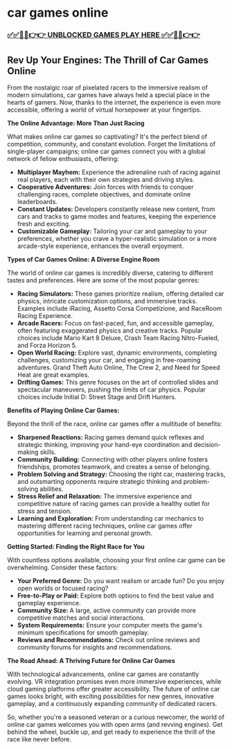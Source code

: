 # car games online

### [✅✅🔴🔴👉👉 UNBLOCKED GAMES PLAY HERE ✅✅🔴🔴👉👉](https://topstoryindia.com)

## Rev Up Your Engines: The Thrill of Car Games Online

From the nostalgic roar of pixelated racers to the immersive realism of modern simulations, car games have always held a special place in the hearts of gamers. Now, thanks to the internet, the experience is even more accessible, offering a world of virtual horsepower at your fingertips. 

**The Online Advantage: More Than Just Racing**

What makes online car games so captivating? It's the perfect blend of competition, community, and constant evolution. Forget the limitations of single-player campaigns; online car games connect you with a global network of fellow enthusiasts, offering:

* **Multiplayer Mayhem:** Experience the adrenaline rush of racing against real players, each with their own strategies and driving styles. 
* **Cooperative Adventures:** Join forces with friends to conquer challenging races, complete objectives, and dominate online leaderboards.
* **Constant Updates:** Developers constantly release new content, from cars and tracks to game modes and features, keeping the experience fresh and exciting. 
* **Customizable Gameplay:** Tailoring your car and gameplay to your preferences, whether you crave a hyper-realistic simulation or a more arcade-style experience, enhances the overall enjoyment.

**Types of Car Games Online: A Diverse Engine Room**

The world of online car games is incredibly diverse, catering to different tastes and preferences. Here are some of the most popular genres:

* **Racing Simulators:** These games prioritize realism, offering detailed car physics, intricate customization options, and immersive tracks. Examples include iRacing, Assetto Corsa Competizione, and RaceRoom Racing Experience. 
* **Arcade Racers:** Focus on fast-paced, fun, and accessible gameplay, often featuring exaggerated physics and creative tracks. Popular choices include Mario Kart 8 Deluxe, Crash Team Racing Nitro-Fueled, and Forza Horizon 5.
* **Open World Racing:** Explore vast, dynamic environments, completing challenges, customizing your car, and engaging in free-roaming adventures. Grand Theft Auto Online, The Crew 2, and Need for Speed Heat are great examples.
* **Drifting Games:** This genre focuses on the art of controlled slides and spectacular maneuvers, pushing the limits of car physics. Popular choices include Initial D: Street Stage and Drift Hunters.

**Benefits of Playing Online Car Games:**

Beyond the thrill of the race, online car games offer a multitude of benefits:

* **Sharpened Reactions:** Racing games demand quick reflexes and strategic thinking, improving your hand-eye coordination and decision-making skills.
* **Community Building:** Connecting with other players online fosters friendships, promotes teamwork, and creates a sense of belonging. 
* **Problem Solving and Strategy:** Choosing the right car, mastering tracks, and outsmarting opponents require strategic thinking and problem-solving abilities.
* **Stress Relief and Relaxation:** The immersive experience and competitive nature of racing games can provide a healthy outlet for stress and tension.
* **Learning and Exploration:** From understanding car mechanics to mastering different racing techniques, online car games offer opportunities for learning and personal growth.

**Getting Started: Finding the Right Race for You**

With countless options available, choosing your first online car game can be overwhelming. Consider these factors:

* **Your Preferred Genre:**  Do you want realism or arcade fun? Do you enjoy open worlds or focused racing?
* **Free-to-Play or Paid:**  Explore both options to find the best value and gameplay experience.
* **Community Size:**  A large, active community can provide more competitive matches and social interactions. 
* **System Requirements:**  Ensure your computer meets the game's minimum specifications for smooth gameplay.
* **Reviews and Recommendations:**  Check out online reviews and community forums for insights and recommendations.

**The Road Ahead: A Thriving Future for Online Car Games**

With technological advancements, online car games are constantly evolving.  VR integration promises even more immersive experiences, while cloud gaming platforms offer greater accessibility. The future of online car games looks bright, with exciting possibilities for new genres, innovative gameplay, and a continuously expanding community of dedicated racers. 

So, whether you're a seasoned veteran or a curious newcomer, the world of online car games welcomes you with open arms (and revving engines). Get behind the wheel, buckle up, and get ready to experience the thrill of the race like never before. 
